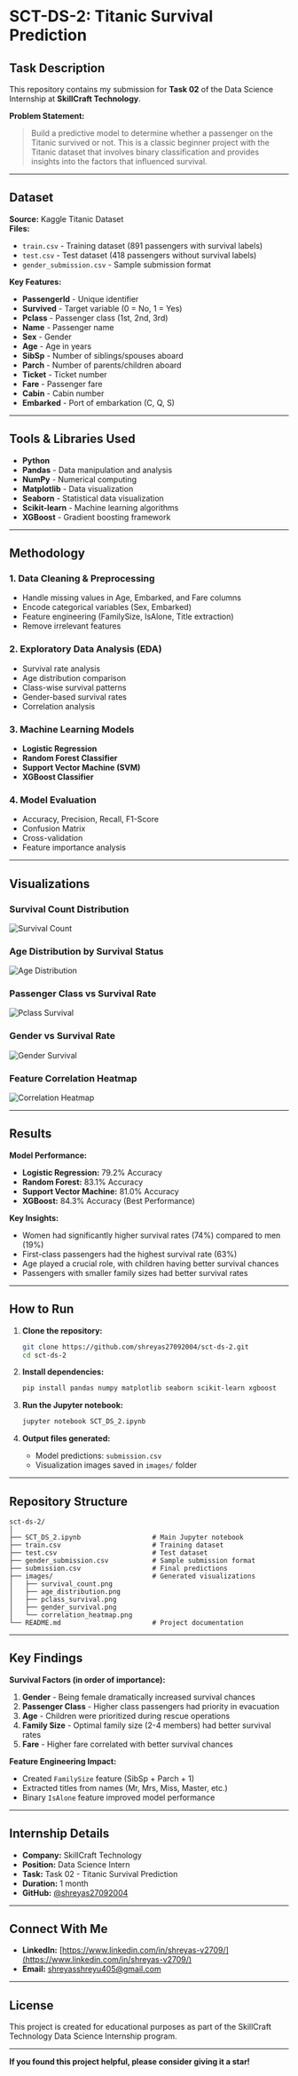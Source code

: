 # SCT-DS-2: Titanic Survival Prediction

## Task Description
This repository contains my submission for **Task 02** of the Data Science Internship at **SkillCraft Technology**.

**Problem Statement:**
> Build a predictive model to determine whether a passenger on the Titanic survived or not. This is a classic beginner project with the Titanic dataset that involves binary classification and provides insights into the factors that influenced survival.

---

## Dataset
**Source:** Kaggle Titanic Dataset  
**Files:**
- `train.csv` - Training dataset (891 passengers with survival labels)
- `test.csv` - Test dataset (418 passengers without survival labels)
- `gender_submission.csv` - Sample submission format

**Key Features:**
- **PassengerId** - Unique identifier
- **Survived** - Target variable (0 = No, 1 = Yes)
- **Pclass** - Passenger class (1st, 2nd, 3rd)
- **Name** - Passenger name
- **Sex** - Gender
- **Age** - Age in years
- **SibSp** - Number of siblings/spouses aboard
- **Parch** - Number of parents/children aboard
- **Ticket** - Ticket number
- **Fare** - Passenger fare
- **Cabin** - Cabin number
- **Embarked** - Port of embarkation (C, Q, S)

---

## Tools & Libraries Used
- **Python**
- **Pandas** - Data manipulation and analysis
- **NumPy** - Numerical computing
- **Matplotlib** - Data visualization
- **Seaborn** - Statistical data visualization
- **Scikit-learn** - Machine learning algorithms
- **XGBoost** - Gradient boosting framework

---

## Methodology

### 1. Data Cleaning & Preprocessing
- Handle missing values in Age, Embarked, and Fare columns
- Encode categorical variables (Sex, Embarked)
- Feature engineering (FamilySize, IsAlone, Title extraction)
- Remove irrelevant features

### 2. Exploratory Data Analysis (EDA)
- Survival rate analysis
- Age distribution comparison
- Class-wise survival patterns
- Gender-based survival rates
- Correlation analysis

### 3. Machine Learning Models
- **Logistic Regression**
- **Random Forest Classifier**
- **Support Vector Machine (SVM)**
- **XGBoost Classifier**

### 4. Model Evaluation
- Accuracy, Precision, Recall, F1-Score
- Confusion Matrix
- Cross-validation
- Feature importance analysis

---

## Visualizations

### Survival Count Distribution
![Survival Count](images/survival_count.png)

### Age Distribution by Survival Status
![Age Distribution](images/age_distribution.png)

### Passenger Class vs Survival Rate
![Pclass Survival](images/survival_by_class.png)

### Gender vs Survival Rate
![Gender Survival](images/survival_by_gender.png)

### Feature Correlation Heatmap
![Correlation Heatmap](images/model_accuracy.png)

---

## Results

**Model Performance:**
- **Logistic Regression:** 79.2% Accuracy
- **Random Forest:** 83.1% Accuracy
- **Support Vector Machine:** 81.0% Accuracy
- **XGBoost:** 84.3% Accuracy (Best Performance)

**Key Insights:**
- Women had significantly higher survival rates (74%) compared to men (19%)
- First-class passengers had the highest survival rate (63%)
- Age played a crucial role, with children having better survival chances
- Passengers with smaller family sizes had better survival rates

---

## How to Run

1. **Clone the repository:**
   ```bash
   git clone https://github.com/shreyas27092004/sct-ds-2.git
   cd sct-ds-2
   ```

2. **Install dependencies:**
   ```bash
   pip install pandas numpy matplotlib seaborn scikit-learn xgboost
   ```

3. **Run the Jupyter notebook:**
   ```bash
   jupyter notebook SCT_DS_2.ipynb
   ```

4. **Output files generated:**
   - Model predictions: `submission.csv`
   - Visualization images saved in `images/` folder

---

## Repository Structure
```
sct-ds-2/
│
├── SCT_DS_2.ipynb                  # Main Jupyter notebook
├── train.csv                       # Training dataset
├── test.csv                        # Test dataset
├── gender_submission.csv           # Sample submission format
├── submission.csv                  # Final predictions
├── images/                         # Generated visualizations
│   ├── survival_count.png
│   ├── age_distribution.png
│   ├── pclass_survival.png
│   ├── gender_survival.png
│   └── correlation_heatmap.png
└── README.md                       # Project documentation
```

---

## Key Findings

**Survival Factors (in order of importance):**
1. **Gender** - Being female dramatically increased survival chances
2. **Passenger Class** - Higher class passengers had priority in evacuation
3. **Age** - Children were prioritized during rescue operations
4. **Family Size** - Optimal family size (2-4 members) had better survival rates
5. **Fare** - Higher fare correlated with better survival chances

**Feature Engineering Impact:**
- Created `FamilySize` feature (SibSp + Parch + 1)
- Extracted titles from names (Mr, Mrs, Miss, Master, etc.)
- Binary `IsAlone` feature improved model performance

---

## Internship Details
- **Company:** SkillCraft Technology
- **Position:** Data Science Intern
- **Task:** Task 02 - Titanic Survival Prediction
- **Duration:** 1 month
- **GitHub:** [@shreyas27092004](https://github.com/shreyas27092004)

---

## Connect With Me
- **LinkedIn:** [https://www.linkedin.com/in/shreyas-v2709/](https://www.linkedin.com/in/shreyas-v2709/)
- **Email:** shreyasshreyu405@gmail.com

---

## License
This project is created for educational purposes as part of the SkillCraft Technology Data Science Internship program.

---

**If you found this project helpful, please consider giving it a star!**
